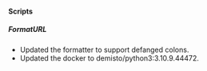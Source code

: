 
#### Scripts
##### FormatURL
- Updated the formatter to support defanged colons.
- Updated the docker to demisto/python3:3.10.9.44472.

